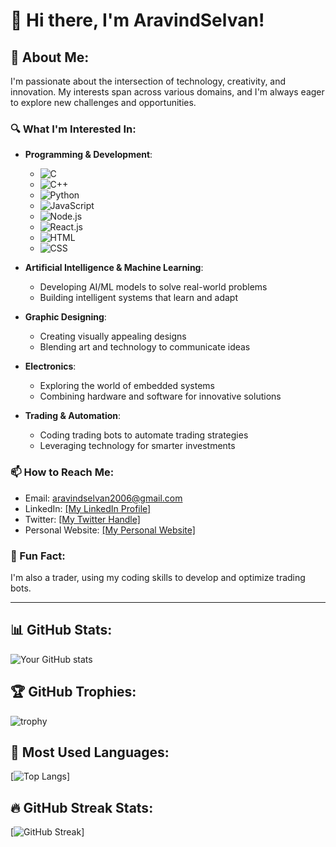 # 👋 Hi there, I'm AravindSelvan!

## 🚀 About Me:
I'm passionate about the intersection of technology, creativity, and innovation. My interests span across various domains, and I'm always eager to explore new challenges and opportunities.

### 🔍 What I'm Interested In:

- **Programming & Development**:
  - ![C](https://img.shields.io/badge/-C-333?style=plastic&logo=c)
  - ![C++](https://img.shields.io/badge/-C++-333?style=plastic&logo=cplusplus)
  - ![Python](https://img.shields.io/badge/-Python-333?style=plastic&logo=python)
  - ![JavaScript](https://img.shields.io/badge/-JavaScript-333?style=plastic&logo=javascript)
  - ![Node.js](https://img.shields.io/badge/-Node.js-333?style=plastic&logo=nodedotjs)
  - ![React.js](https://img.shields.io/badge/-React.js-333?style=plastic&logo=react)
  - ![HTML](https://img.shields.io/badge/-HTML-333?style=plastic&logo=html5)
  - ![CSS](https://img.shields.io/badge/-CSS-333?style=plastic&logo=css3)

- **Artificial Intelligence & Machine Learning**:
  - Developing AI/ML models to solve real-world problems
  - Building intelligent systems that learn and adapt

- **Graphic Designing**:
  - Creating visually appealing designs
  - Blending art and technology to communicate ideas

- **Electronics**:
  - Exploring the world of embedded systems
  - Combining hardware and software for innovative solutions

- **Trading & Automation**:
  - Coding trading bots to automate trading strategies
  - Leveraging technology for smarter investments

### 📫 How to Reach Me:
- Email: aravindselvan2006@gmail.com
- LinkedIn: [[My LinkedIn Profile]](https://www.linkedin.com/in/aravindselvan-c-a60992278/)
- Twitter: [[My Twitter Handle]](https://x.com/Aravindfx369)
- Personal Website: [[My Personal Website]](http://scoopthemes.com/templates/Coming-Soon/)

### 🌟 Fun Fact:
I'm also a trader, using my coding skills to develop and optimize trading bots.

---

## 📊 GitHub Stats:
![Your GitHub stats](https://github-readme-stats.vercel.app/api?username=AravindS2006&show_icons=true&theme=cobalt)

## 🏆 GitHub Trophies:
![trophy](https://github-profile-trophy.vercel.app/?username=AravindS2006&theme=onedark)

## 🎨 Most Used Languages:
[![Top Langs](https://github-readme-stats.vercel.app/api/top-langs/?username=AravindS2006&layout=compact&theme=cobalt)]

## 🔥 GitHub Streak Stats:
[![GitHub Streak](https://github-readme-streak-stats.herokuapp.com/?user=AravindS2006&theme=dark)]


<!---
# Hi there, I'm AravindSelvan 👋

### 👀 I'm interested in Artificial Intelligence, Machine Learning, Programming in Python, Graphic Designing.
### 🌱 I'm currently learning Bachelor of Engineering.
### 💬 Ask me about any tech-based project ideas.
### 📫 How to reach me: aravindselvan2006@gmail.com

## 🚀 Skills & Tools:
- ![Python](https://img.shields.io/badge/-Python-333?style=flat&logo=python)
- ![C++](https://img.shields.io/badge/-C++-333?style=flat&logo=cplusplus)
- ![HTML](https://img.shields.io/badge/-HTML-333?style=flat&logo=html5)
- ![CSS](https://img.shields.io/badge/-CSS-333?style=flat&logo=css3)
- ![JavaScript](https://img.shields.io/badge/-JavaScript-333?style=flat&logo=javascript)
- ![Git](https://img.shields.io/badge/-Git-333?style=flat&logo=git)

## 📊 GitHub Stats:
![Your GitHub stats](https://github-readme-stats.vercel.app/api?username=AravindS2006&show_icons=true&theme=dark)

## 🏆 GitHub Trophies:
![trophy](https://github-profile-trophy.vercel.app/?username=AravindS2006&theme=onedark)
--->

<!---
AravindS2006/AravindS2006 is a ✨ special ✨ repository because its `README.md` (this file) appears on your GitHub profile.
You can click the Preview link to take a look at your changes.
--->
